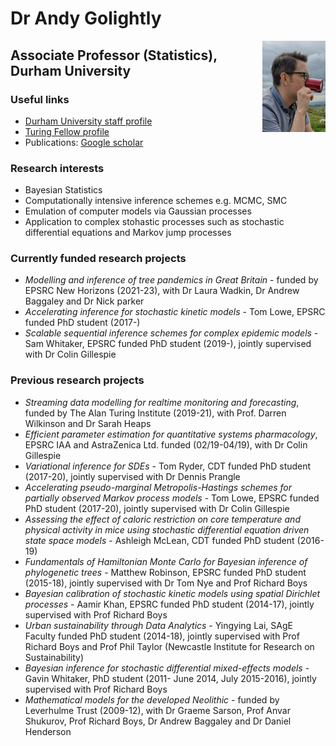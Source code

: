 # Dr Andy Golightly

<img align="right" src="AG.jpg" width="20%" height="18%"/>

## Associate Professor (Statistics), Durham University

### Useful links
- [Durham University staff profile](https://www.durham.ac.uk/staff/andrew-golightly/)
- [Turing Fellow profile](https://www.turing.ac.uk/people/researchers/andrew-golightly)
- Publications: [Google scholar](https://scholar.google.co.uk/citations?user=Pdt6-qMAAAAJ&hl=en)

### Research interests
- Bayesian Statistics
- Computationally intensive inference schemes e.g. MCMC, SMC
- Emulation of computer models via Gaussian processes
- Application to complex stohastic processes such as stochastic differential equations and Markov jump processes

### Currently funded research projects
- _Modelling and inference of tree pandemics in Great Britain_ - funded by EPSRC New Horizons (2021-23), with Dr Laura Wadkin, Dr Andrew Baggaley and Dr Nick parker
- _Accelerating inference for stochastic kinetic models_ - Tom Lowe, EPSRC funded PhD student (2017-)
- _Scalable sequential inference schemes for complex epidemic models_ - Sam Whitaker, EPSRC funded PhD student (2019-), jointly supervised with Dr Colin Gillespie

### Previous research projects
- _Streaming data modelling for realtime monitoring and forecasting_, funded by The Alan Turing Institute (2019-21), with Prof. Darren Wilkinson and Dr Sarah Heaps
- _Efficient parameter estimation for quantitative systems pharmacology_, EPSRC IAA and AstraZenica Ltd. funded (02/19-04/19), with Dr Colin Gillespie
- _Variational inference for SDEs_ - Tom Ryder, CDT funded PhD student (2017-20), jointly supervised with Dr Dennis Prangle
- _Accelerating pseudo-marginal Metropolis-Hastings schemes for partially observed Markov process models_ - Tom Lowe, EPSRC funded PhD student (2017-20), jointly supervised with Dr Colin Gillespie
- _Assessing the effect of caloric restriction on core temperature and physical activity in mice using stochastic differential equation driven state space models_ - Ashleigh McLean, CDT funded PhD student (2016-19)
- _Fundamentals of Hamiltonian Monte Carlo for Bayesian inference of phylogenetic trees_ - Matthew Robinson, EPSRC funded PhD student (2015-18), jointly supervised with Dr Tom Nye and Prof Richard Boys 
- _Bayesian calibration of stochastic kinetic models using spatial Dirichlet processes_ - Aamir Khan, EPSRC funded PhD student (2014-17), jointly supervised with Prof Richard Boys
- _Urban sustainability through Data Analytics_ - Yingying Lai, SAgE Faculty funded PhD student (2014-18), jointly supervised with Prof Richard Boys and Prof Phil Taylor (Newcastle Institute for Research on Sustainability)
- _Bayesian inference for stochastic differential mixed-effects models_ - 
Gavin Whitaker, PhD student (2011- June 2014, July 2015-2016), jointly supervised with 
Prof Richard Boys 
- _Mathematical models for the developed Neolithic_ - 
funded by Leverhulme Trust (2009-12), with Dr Graeme Sarson, 
Prof Anvar Shukurov, Prof Richard Boys, Dr Andrew Baggaley and Dr Daniel Henderson
